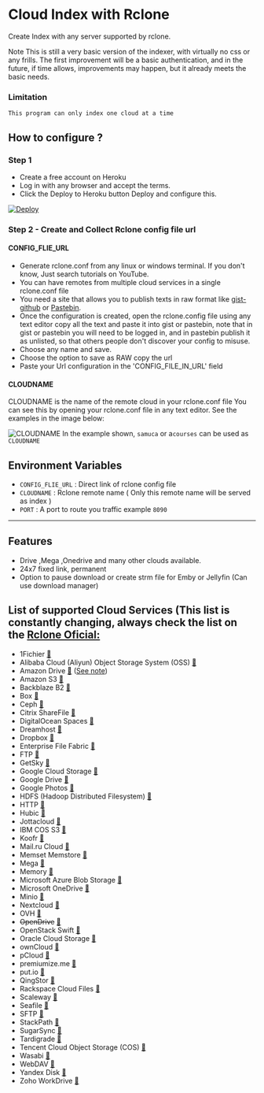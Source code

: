 # Cloud Index with Rclone

Create Index with any server supported by rclone.

Note This is still a very basic version of the indexer, with virtually no css or any frills. 
The first improvement will be a basic authentication, 
and in the future, if time allows, improvements may happen, but it already meets the basic needs.
### Limitation
`````
This program can only index one cloud at a time
`````
## How to configure ?
### Step 1
* Create a free account on Heroku
* Log in with any browser and accept the terms.
* Click the Deploy to Heroku button Deploy and configure this.

 [![Deploy](https://www.herokucdn.com/deploy/button.svg)](https://dashboard.heroku.com/new?template=https://github.com/Frozen12/rclone-remote-index)

### Step 2 - Create and Collect Rclone config file url
#### CONFIG_FLIE_URL

* Generate rclone.conf from any linux or windows terminal. If you don't know, Just search tutorials on YouTube.
* You can have remotes from multiple cloud services in a single rclone.conf file
* You need a site that allows you to publish texts in raw format like [gist-github](https://gist.github.com) or [Pastebin](https://pastebin.com).
* Once the configuration is created, open the rclone.config file using any text editor copy all the text 
  and paste it into gist or pastebin, note that in gist or pastebin you will need to be logged in, and in pastebin publish it as unlisted, so that others people don't discover your config to misuse.
* Choose any name and save.
* Choose the option to save as RAW copy the url
* Paste your Url configuration in the 'CONFIG_FILE_IN_URL' field

#### CLOUDNAME

CLOUDNAME is the name of the remote cloud in your rclone.conf file You can see this by opening your rclone.conf file in any text editor.
See the examples in the image below:

![CLOUDNAME](https://i.imgur.com/lsBZabH.jpeg) 
In the example shown, `samuca` or a`courses` can be used as `CLOUDNAME`

## Environment Variables

- `CONFIG_FLIE_URL` : Direct link of rclone config file
- `CLOUDNAME` : Rclone remote name ( Only this remote name will be served as index )
- `PORT` : A port to route you traffic example `8090`

------------
## Features
* Drive ,Mega ,Onedrive and many other clouds available.
* 24x7 fixed link, permanent
* Option to pause download or create strm file for Emby or Jellyfin (Can use download manager)

## List of supported Cloud Services (This list is constantly changing, always check the list on the [Rclone Oficial:](https://rclone.org/)

  * 1Fichier [:page_facing_up:](https://rclone.org/fichier/)
  * Alibaba Cloud (Aliyun) Object Storage System (OSS) [:page_facing_up:](https://rclone.org/s3/#alibaba-oss)
  * Amazon Drive [:page_facing_up:](https://rclone.org/amazonclouddrive/) ([See note](https://rclone.org/amazonclouddrive/#status))
  * Amazon S3 [:page_facing_up:](https://rclone.org/s3/)
  * Backblaze B2 [:page_facing_up:](https://rclone.org/b2/)
  * Box [:page_facing_up:](https://rclone.org/box/)
  * Ceph [:page_facing_up:](https://rclone.org/s3/#ceph)
  * Citrix ShareFile [:page_facing_up:](https://rclone.org/sharefile/)
  * DigitalOcean Spaces [:page_facing_up:](https://rclone.org/s3/#digitalocean-spaces)
  * Dreamhost [:page_facing_up:](https://rclone.org/s3/#dreamhost)
  * Dropbox [:page_facing_up:](https://rclone.org/dropbox/)
  * Enterprise File Fabric [:page_facing_up:](https://rclone.org/filefabric/)
  * FTP [:page_facing_up:](https://rclone.org/ftp/)
  * GetSky [:page_facing_up:](https://rclone.org/jottacloud/)
  * Google Cloud Storage [:page_facing_up:](https://rclone.org/googlecloudstorage/)
  * Google Drive [:page_facing_up:](https://rclone.org/drive/)
  * Google Photos [:page_facing_up:](https://rclone.org/googlephotos/)
  * HDFS (Hadoop Distributed Filesystem) [:page_facing_up:](https://rclone.org/hdfs/)
  * HTTP [:page_facing_up:](https://rclone.org/http/)
  * Hubic [:page_facing_up:](https://rclone.org/hubic/)
  * Jottacloud [:page_facing_up:](https://rclone.org/jottacloud/)
  * IBM COS S3 [:page_facing_up:](https://rclone.org/s3/#ibm-cos-s3)
  * Koofr [:page_facing_up:](https://rclone.org/koofr/)
  * Mail.ru Cloud [:page_facing_up:](https://rclone.org/mailru/)
  * Memset Memstore [:page_facing_up:](https://rclone.org/swift/)
  * Mega [:page_facing_up:](https://rclone.org/mega/)
  * Memory [:page_facing_up:](https://rclone.org/memory/)
  * Microsoft Azure Blob Storage [:page_facing_up:](https://rclone.org/azureblob/)
  * Microsoft OneDrive [:page_facing_up:](https://rclone.org/onedrive/)
  * Minio [:page_facing_up:](https://rclone.org/s3/#minio)
  * Nextcloud [:page_facing_up:](https://rclone.org/webdav/#nextcloud)
  * OVH [:page_facing_up:](https://rclone.org/swift/)
  * <del>OpenDrive</del> [:page_facing_up:](https://rclone.org/opendrive/)
  * OpenStack Swift [:page_facing_up:](https://rclone.org/swift/)
  * Oracle Cloud Storage [:page_facing_up:](https://rclone.org/swift/)
  * ownCloud [:page_facing_up:](https://rclone.org/webdav/#owncloud)
  * pCloud [:page_facing_up:](https://rclone.org/pcloud/)
  * premiumize.me [:page_facing_up:](https://rclone.org/premiumizeme/)
  * put.io [:page_facing_up:](https://rclone.org/putio/)
  * QingStor [:page_facing_up:](https://rclone.org/qingstor/)
  * Rackspace Cloud Files [:page_facing_up:](https://rclone.org/swift/)
  * Scaleway [:page_facing_up:](https://rclone.org/s3/#scaleway)
  * Seafile [:page_facing_up:](https://rclone.org/seafile/)
  * SFTP [:page_facing_up:](https://rclone.org/sftp/)
  * StackPath [:page_facing_up:](https://rclone.org/s3/#stackpath)
  * SugarSync [:page_facing_up:](https://rclone.org/sugarsync/)
  * Tardigrade [:page_facing_up:](https://rclone.org/tardigrade/)
  * Tencent Cloud Object Storage (COS) [:page_facing_up:](https://rclone.org/s3/#tencent-cos)
  * Wasabi [:page_facing_up:](https://rclone.org/s3/#wasabi)
  * WebDAV [:page_facing_up:](https://rclone.org/webdav/)
  * Yandex Disk [:page_facing_up:](https://rclone.org/yandex/)
  * Zoho WorkDrive [:page_facing_up:](https://rclone.org/zoho/)

 
